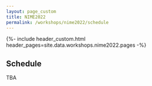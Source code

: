 ```yaml
---
layout: page_custom
title: NIME2022
permalink: /workshops/nime2022/schedule
---
```

{%- include header_custom.html header_pages=site.data.workshops.nime2022.pages -%}

## Schedule 
TBA